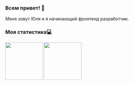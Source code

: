 ### Всем привет! 👋

Меня зовут Юля и я начинающий фронтенд разработчик.



### Моя статистика:computer:
<div>
  <a href="https://github-readme-stats.vercel.app/api/top-langs/?username=jtuvaleva&exclude_repo=DataGym,spatial-course-binder,Spatial_course&layout=compact&hide=jupyter%20notebook">
    <img align="left" height="120" style="margin-bottom: 10px" src="https://github-readme-stats.vercel.app/api/top-langs/?username=jtuvaleva&exclude_repo=DataGym,spatial-course-binder,Spatial_course&layout=compact&hide=jupyter%20notebook"/>
  </a>
  
  <a href="https://github-readme-stats.vercel.app/api?username=jtuvaleva&show_icons=true&hide=issues">
  <img align="left" height="120" src="https://github-readme-stats.vercel.app/api?username=jtuvaleva&show_icons=true&hide=issues"/>
  </a>
</div>

<!--
**jtuvaleva/jtuvaleva** is a ✨ _special_ ✨ repository because its `README.md` (this file) appears on your GitHub profile.

Here are some ideas to get you started:

- 🔭 I’m currently working on ...
- 🌱 I’m currently learning ...
- 👯 I’m looking to collaborate on ...
- 🤔 I’m looking for help with ...
- 💬 Ask me about ...
- 📫 How to reach me: ...
- 😄 Pronouns: ...
- ⚡ Fun fact: ...
-->
